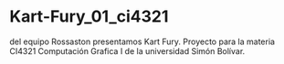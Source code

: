 # Kart-Fury_01_ci4321
del equipo Rossaston presentamos Kart Fury. Proyecto para la materia CI4321 Computación Grafica I de la universidad Simón Bolívar. 
